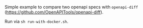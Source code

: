 Simple example to compare two openapi specs with `openapi-diff` (https://github.com/OpenAPITools/openapi-diff).

Run via `sh run-with-docker.sh`.